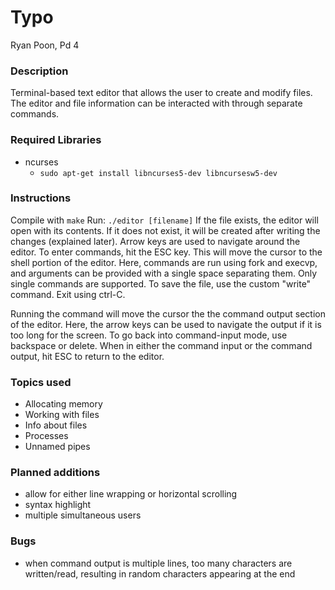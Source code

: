 # Typo

Ryan Poon, Pd 4

### Description
Terminal-based text editor that allows the user to create and modify files. The editor and file information can be interacted with through separate commands.

### Required Libraries
* ncurses
    * ```sudo apt-get install libncurses5-dev libncursesw5-dev```

### Instructions
Compile with ```make```
Run: ```./editor [filename]```
If the file exists, the editor will open with its contents. If it does not exist, it will be created after writing the changes (explained later). Arrow keys are used to navigate around the editor. To enter commands, hit the ESC key. This will move the cursor to the shell portion of the editor. Here, commands are run using fork and execvp, and arguments can be provided with a single space separating them. Only single commands are supported. To save the file, use the custom "write" command. Exit using ctrl-C. 

Running the command will move the cursor the the command output section of the editor. Here, the arrow keys can be used to navigate the output if it is too long for the screen. To go back into command-input mode, use backspace or delete. When in either the command input or the command output, hit ESC to return to the editor.

### Topics used
* Allocating memory
* Working with files
* Info about files
* Processes
* Unnamed pipes

### Planned additions
* allow for either line wrapping or horizontal scrolling
* syntax highlight
* multiple simultaneous users

### Bugs
* when command output is multiple lines, too many characters are written/read, resulting in random characters appearing at the end
